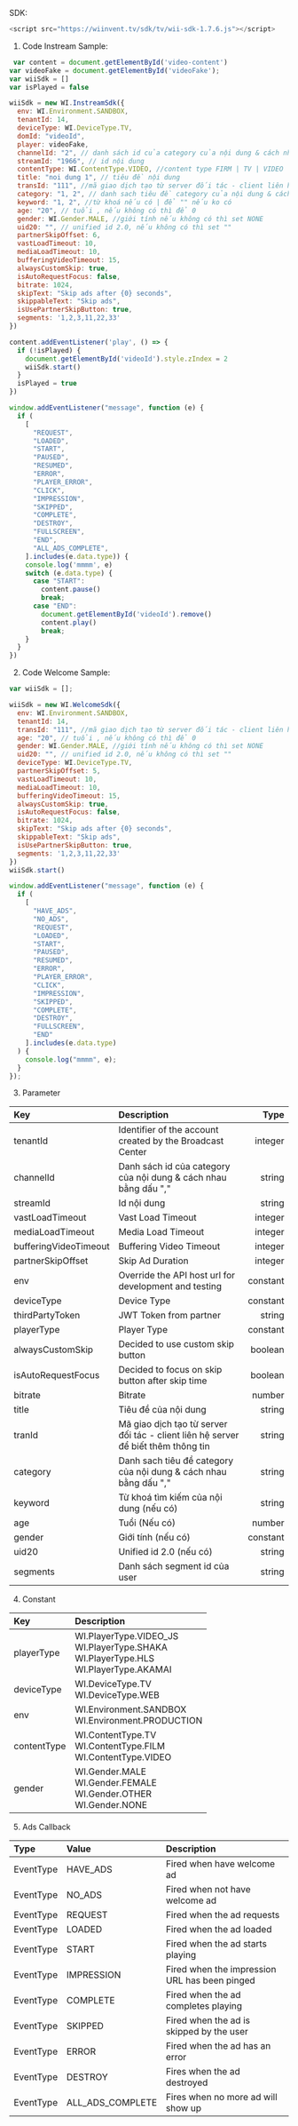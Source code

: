 SDK:

````javascript
<script src="https://wiinvent.tv/sdk/tv/wii-sdk-1.7.6.js"></script>
````

1. Code Instream Sample:

```javascript
 var content = document.getElementById('video-content')
var videoFake = document.getElementById('videoFake');
var wiiSdk = []
var isPlayed = false

wiiSdk = new WI.InstreamSdk({
  env: WI.Environment.SANDBOX,
  tenantId: 14,
  deviceType: WI.DeviceType.TV,
  domId: "videoId",
  player: videoFake,
  channelId: "2", // danh sách id của category của nội dung & cách nhau bằng dấu ","
  streamId: "1966", // id nội dung
  contentType: WI.ContentType.VIDEO, //content type FIRM | TV | VIDEO
  title: "noi dung 1", // tiêu đề nội dung
  transId: "111", //mã giao dịch tạo từ server đối tác - client liên hệ server để biết thêm thông tin
  category: "1, 2", // danh sach tiêu đề category của nội dung & cách nhau bằng dấu ","
  keyword: "1, 2", //từ khoá nếu có | để "" nếu ko có
  age: "20", // tuổi , nếu không có thì để 0
  gender: WI.Gender.MALE, //giới tính nếu không có thì set NONE
  uid20: "", // unified id 2.0, nếu không có thì set ""
  partnerSkipOffset: 6,
  vastLoadTimeout: 10,
  mediaLoadTimeout: 10,
  bufferingVideoTimeout: 15,
  alwaysCustomSkip: true,
  isAutoRequestFocus: false,
  bitrate: 1024,
  skipText: "Skip ads after {0} seconds",
  skippableText: "Skip ads",
  isUsePartnerSkipButton: true,
  segments: '1,2,3,11,22,33'
})

content.addEventListener('play', () => {
  if (!isPlayed) {
    document.getElementById('videoId').style.zIndex = 2
    wiiSdk.start()
  }
  isPlayed = true
})

window.addEventListener("message", function (e) {
  if (
    [
      "REQUEST",
      "LOADED",
      "START",
      "PAUSED",
      "RESUMED",
      "ERROR",
      "PLAYER_ERROR",
      "CLICK",
      "IMPRESSION",
      "SKIPPED",
      "COMPLETE",
      "DESTROY",
      "FULLSCREEN",
      "END",
      "ALL_ADS_COMPLETE",
    ].includes(e.data.type)) {
    console.log('mmmm', e)
    switch (e.data.type) {
      case "START":
        content.pause()
        break;
      case "END":
        document.getElementById('videoId').remove()
        content.play()
        break;
    }
  }
})

```
2. Code Welcome Sample:

```javascript
var wiiSdk = [];

wiiSdk = new WI.WelcomeSdk({
  env: WI.Environment.SANDBOX,
  tenantId: 14,
  transId: "111", //mã giao dịch tạo từ server đối tác - client liên hệ server để biết thêm thông tin
  age: "20", // tuổi , nếu không có thì để 0
  gender: WI.Gender.MALE, //giới tính nếu không có thì set NONE
  uid20: "", // unified id 2.0, nếu không có thì set ""
  deviceType: WI.DeviceType.TV,
  partnerSkipOffset: 5,
  vastLoadTimeout: 10,
  mediaLoadTimeout: 10,
  bufferingVideoTimeout: 15,
  alwaysCustomSkip: true,
  isAutoRequestFocus: false,
  bitrate: 1024,
  skipText: "Skip ads after {0} seconds",
  skippableText: "Skip ads",
  isUsePartnerSkipButton: true,
  segments: '1,2,3,11,22,33'
})
wiiSdk.start()

window.addEventListener("message", function (e) {
  if (
    [
      "HAVE_ADS",
      "NO_ADS",
      "REQUEST",
      "LOADED",
      "START",
      "PAUSED",
      "RESUMED",
      "ERROR",
      "PLAYER_ERROR",
      "CLICK",
      "IMPRESSION",
      "SKIPPED",
      "COMPLETE",
      "DESTROY",
      "FULLSCREEN",
      "END"
    ].includes(e.data.type)
  ) {
    console.log("mmmm", e);
  }
});

```
3. Parameter

| Key                   | Description                                                                       |     Type |
|:----------------------|:----------------------------------------------------------------------------------|---------:|
| tenantId              | Identifier of the account created by the Broadcast Center                         |  integer |
| channelId             | Danh sách id của category của nội dung & cách nhau bằng dấu ","                   |   string |
| streamId              | Id nội dung                                                                       |   string |
| vastLoadTimeout       | Vast Load Timeout                                                                 |  integer |
| mediaLoadTimeout      | Media Load Timeout                                                                |  integer |
| bufferingVideoTimeout | Buffering Video Timeout                                                           |  integer |                                  
| partnerSkipOffset     | Skip Ad Duration                                                                  |  integer |                                  
| env                   | Override the API host url for development and testing                             | constant |
| deviceType            | Device Type                                                                       | constant |
| thirdPartyToken       | JWT Token from partner                                                            |   string |
| playerType            | Player Type                                                                       | constant |
| alwaysCustomSkip      | Decided to use custom skip button                                                 |  boolean |
| isAutoRequestFocus    | Decided to focus on skip button after skip time                                   |  boolean |
| bitrate               | Bitrate                                                                           |   number |
| title                 | Tiêu đề của nội dung                                                              |   string |
| tranId                | Mã giao dịch tạo từ server đối tác - client liên hệ server để biết thêm thông tin |   string |
| category              | Danh sach tiêu đề category của nội dung & cách nhau bằng dấu ","                  |   string |
| keyword               | Từ khoá tìm kiếm của nội dung (nếu có)                                            |   string |
| age                   | Tuổi (Nếu có)                                                                     |   number |
| gender                | Giới tính (nếu có)                                                                | constant |
| uid20                 | Unified id 2.0 (nếu có)                                                           |   string |
| segments              | Danh sách segment id của user                                                     |   string |

4. Constant

| Key         | Description                                                                                      |     
|:------------|:-------------------------------------------------------------------------------------------------|
| playerType  | WI.PlayerType.VIDEO_JS <br> WI.PlayerType.SHAKA <br> WI.PlayerType.HLS <br/>WI.PlayerType.AKAMAI |  
| deviceType  | WI.DeviceType.TV <br/> WI.DeviceType.WEB                                                         |  
| env         | WI.Environment.SANDBOX <br/> WI.Environment.PRODUCTION                                           |   
| contentType | WI.ContentType.TV <br/>WI.ContentType.FILM <br/>WI.ContentType.VIDEO                             | 
| gender      | WI.Gender.MALE <br/>WI.Gender.FEMALE <br/>WI.Gender.OTHER <br/>WI.Gender.NONE                    | 

5. Ads Callback

| Type      | Value            | Description                                   |
|:----------|:-----------------|:----------------------------------------------|
| EventType | HAVE_ADS         | Fired when have welcome ad                    |
| EventType | NO_ADS           | Fired when not have welcome ad                |
| EventType | REQUEST          | Fired when the ad requests                    |
| EventType | LOADED           | Fired when the ad loaded                      |
| EventType | START            | Fired when the ad starts playing              |
| EventType | IMPRESSION       | Fired when the impression URL has been pinged |
| EventType | COMPLETE         | Fired when the ad completes playing           |
| EventType | SKIPPED          | Fired when the ad is skipped by the user      |
| EventType | ERROR            | Fired when the ad has an error                |
| EventType | DESTROY          | Fires when the ad destroyed                   |
| EventType | ALL_ADS_COMPLETE | Fires when no more ad will show up            |

